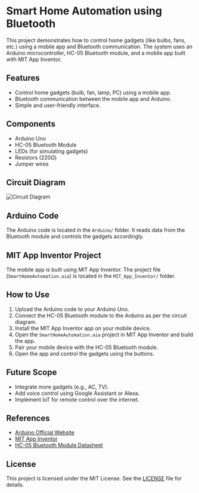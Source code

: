 # Smart Home Automation using Bluetooth

This project demonstrates how to control home gadgets (like bulbs, fans, etc.) using a mobile app and Bluetooth communication. The system uses an Arduino microcontroller, HC-05 Bluetooth module, and a mobile app built with MIT App Inventor.

## Features
- Control home gadgets (bulb, fan, lamp, PC) using a mobile app.
- Bluetooth communication between the mobile app and Arduino.
- Simple and user-friendly interface.

## Components
- Arduino Uno
- HC-05 Bluetooth Module
- LEDs (for simulating gadgets)
- Resistors (220Ω)
- Jumper wires

## Circuit Diagram
![Circuit Diagram](Circuit_Diagram/SmartHomeAutomation_Circuit.png)

## Arduino Code
The Arduino code is located in the `Arduino/` folder. It reads data from the Bluetooth module and controls the gadgets accordingly.

## MIT App Inventor Project
The mobile app is built using MIT App Inventor. The project file (`SmartHomeAutomation.aia`) is located in the `MIT_App_Inventor/` folder.

## How to Use
1. Upload the Arduino code to your Arduino Uno.
2. Connect the HC-05 Bluetooth module to the Arduino as per the circuit diagram.
3. Install the MIT App Inventor app on your mobile device.
4. Open the `SmartHomeAutomation.aia` project in MIT App Inventor and build the app.
5. Pair your mobile device with the HC-05 Bluetooth module.
6. Open the app and control the gadgets using the buttons.

## Future Scope
- Integrate more gadgets (e.g., AC, TV).
- Add voice control using Google Assistant or Alexa.
- Implement IoT for remote control over the internet.

## References
- [Arduino Official Website](https://www.arduino.cc/)
- [MIT App Inventor](https://appinventor.mit.edu/)
- [HC-05 Bluetooth Module Datasheet](https://www.engineersgarage.com/hc-05-bluetooth-module-datasheet-pinout-configuration-at-commands/)

## License
This project is licensed under the MIT License. See the [LICENSE](LICENSE) file for details.
